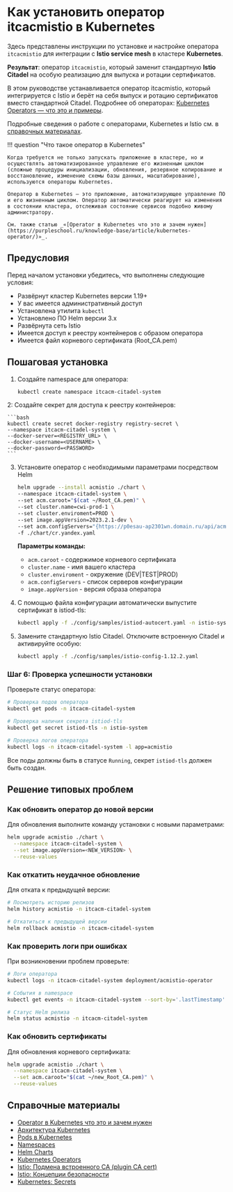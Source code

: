 # Как установить оператор itcacmistio в Kubernetes

Здесь представлены инструкции по установке и настройке оператора `itcacmistio` для интеграции с **Istio service mesh** в кластере **Kubernetes**.

**Результат**: оператор `itcacmistio`, который заменит стандартную **Istio Citadel** на особую реализацию для выпуска и ротации сертификатов.

В этом руководстве устанавливается оператор itcacmistio, который интегрируется с Istio и берёт на себя выпуск и ротацию сертификатов вместо стандартной Citadel. Подробнее об операторах: [Kubernetes Operators — что это и примеры](https://www.cncf.io/blog/2022/06/15/kubernetes-operators-what-are-they-some-examples/).

Подробные сведения о работе с операторами, Kubernetes и Istio см. в [справочных материалах](#справочные-материалы).

!!! question "Что такое оператор в Kubernetes"

    Когда требуется не только запускать приложение в кластере, но и осуществлять автоматизированное управление его жизненным циклом (сложные процедуры инициализации, обновления, резервное копирование и восстановление, изменение схемы базы данных, масштабирование), используются операторы Kubernetes.

    Оператор в Kubernetes — это приложение, автоматизирующее управление ПО и его жизненным циклом. Оператор автоматически реагирует на изменения в состоянии кластера, отслеживая состояние сервисов подобно живому администратору.

    См. также статью _«[Operator в Kubernetes что это и зачем нужен](https://purpleschool.ru/knowledge-base/article/kubernetes-operator/)»_.

## Предусловия

Перед началом установки убедитесь, что выполнены следующие условия:

- Развёрнут кластер Kubernetes версии 1.19+
- У вас имеется административный доступ
- Установлена утилита `kubectl`
- Установлено ПО Helm версии 3.x
- Развёрнута сеть Istio
- Имеется доступ к реестру контейнеров с образом оператора
- Имеется файл корневого сертификата (Root_CA.pem)

## Пошаговая установка

1. Создайте namespace для оператора:

    ```bash
    kubectl create namespace itcacm-citadel-system
    ```

2: Создайте секрет для доступа к реестру контейнеров:

    ```bash
    kubectl create secret docker-registry registry-secret \
    --namespace itcacm-citadel-system \
    --docker-server=<REGISTRY_URL> \
    --docker-username=<USERNAME> \
    --docker-password=<PASSWORD>
    ```

3. Установите оператор с необходимыми параметрами посредством Helm

    ```bash
    helm upgrade --install acmistio ./chart \
    --namespace itcacm-citadel-system \
    --set acm.caroot="$(cat ~/Root_CA.pem)" \
    --set cluster.name=cwi-prod-1 \
    --set cluster.enviroment=PROD \
    --set image.appVersion=2023.2.1-dev \
    --set acm.configServers="{https://p0esau-ap2301wn.domain.ru/api/acmcd,https://p0esau-ap2302lk.domain.ru/api/acmcd}" \
    -f ./chart/cr.yandex.yaml
    ```

    **Параметры команды:**
    - `acm.caroot` - содержимое корневого сертификата
    - `cluster.name` - имя вашего кластера
    - `cluster.enviroment` - окружение (DEV|TEST|PROD)
    - `acm.configServers` - список серверов конфигурации
    - `image.appVersion` - версия образа оператора

4. С помощью файла конфигурации автоматически выпустите сертификат в istiod-tls:

    ```bash
    kubectl apply -f ./config/samples/istiod-autocert.yaml -n istio-system
    ```

5. Замените стандартную Istio Citadel. Отключите встроенную Citadel и активируйте особую:

    ```bash
    kubectl apply -f ./config/samples/istio-config-1.12.2.yaml
    ```

### Шаг 6: Проверка успешности установки

Проверьте статус оператора:

```bash
# Проверка подов оператора
kubectl get pods -n itcacm-citadel-system

# Проверка наличия секрета istiod-tls
kubectl get secret istiod-tls -n istio-system

# Проверка логов оператора
kubectl logs -n itcacm-citadel-system -l app=acmistio
```

Все поды должны быть в статусе `Running`, секрет `istiod-tls` должен быть создан.

## Решение типовых проблем

### Как обновить оператор до новой версии

Для обновления выполните команду установки с новыми параметрами:

```bash
helm upgrade acmistio ./chart \
  --namespace itcacm-citadel-system \
  --set image.appVersion=<NEW_VERSION> \
  --reuse-values
```

### Как откатить неудачное обновление

Для отката к предыдущей версии:

```bash
# Посмотреть историю релизов
helm history acmistio -n itcacm-citadel-system

# Откатиться к предыдущей версии
helm rollback acmistio -n itcacm-citadel-system
```

### Как проверить логи при ошибках

При возникновении проблем проверьте:

```bash
# Логи оператора
kubectl logs -n itcacm-citadel-system deployment/acmistio-operator

# События в namespace
kubectl get events -n itcacm-citadel-system --sort-by='.lastTimestamp'

# Статус Helm релиза
helm status acmistio -n itcacm-citadel-system
```

### Как обновить сертификаты

Для обновления корневого сертификата:

```bash
helm upgrade acmistio ./chart \
  --namespace itcacm-citadel-system \
  --set acm.caroot="$(cat ~/new_Root_CA.pem)" \
  --reuse-values
```

## Справочные материалы

- [Operator в Kubernetes что это и зачем нужен](https://purpleschool.ru/knowledge-base/article/kubernetes-operator/)
- [Архитектура Kubernetes](https://kubernetes.io/docs/concepts/architecture/)
- [Pods в Kubernetes](https://kubernetes.io/docs/concepts/workloads/pods/)
- [Namespaces](https://kubernetes.io/docs/concepts/overview/working-with-objects/namespaces/)
- [Helm Charts](https://helm.sh/docs/topics/charts/)
- [Kubernetes Operators](https://www.cncf.io/blog/2022/06/15/kubernetes-operators-what-are-they-some-examples/)
- [Istio: Подмена встроенного CA (plugin CA cert)](https://istio.io/latest/docs/tasks/security/cert-management/plugin-ca-cert/)
- [Istio: Концепции безопасности](https://istio.io/latest/docs/concepts/security/)
- [Kubernetes: Secrets](https://kubernetes.io/docs/concepts/configuration/secret/)
